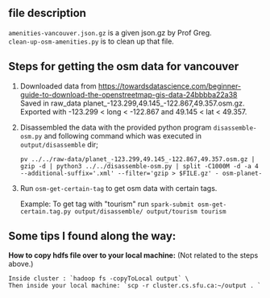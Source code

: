 ## file description
`amenities-vancouver.json.gz` is a given json.gz by Prof Greg. \
`clean-up-osm-amenities.py` is to clean up that file.

## Steps for getting the osm data for vancouver
1. Downloaded data from https://towardsdatascience.com/beginner-guide-to-download-the-openstreetmap-gis-data-24bbbba22a38 \
Saved in raw_data planet_-123.299,49.145_-122.867,49.357.osm.gz.
Exported with -123.299 < long < -122.867 and 49.145 < lat < 49.357.

2. Disassembled the data with the provided python program `disassemble-osm.py` and following command which was executed in `output/disassemble` dir;     
   
    `pv ../../raw-data/planet_-123.299,49.145_-122.867,49.357.osm.gz | gzip -d | python3 ../../disassemble-osm.py | split -C1000M -d -a 4 --additional-suffix='.xml' --filter='gzip > $FILE.gz' - osm-planet-`

3. Run `osm-get-certain-tag` to get osm data with certain tags.

    Example:
    To get tag with "tourism" run `spark-submit osm-get-certain.tag.py output/disassemble/ output/tourism tourism`


## Some tips I found along the way:
**How to copy hdfs file over to your local machine:** (Not related to the steps above.)

    Inside cluster : `hadoop fs -copyToLocal output` \
    Then inside your local machine: `scp -r cluster.cs.sfu.ca:~/output . `
